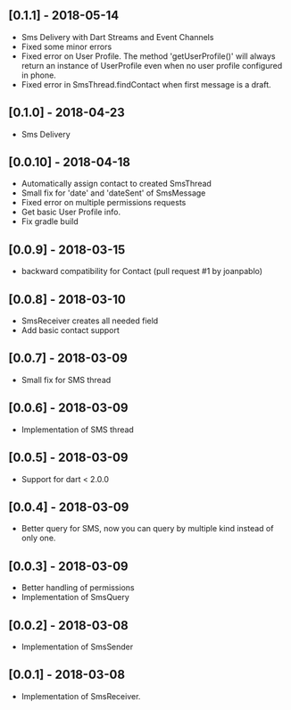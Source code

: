 ## [0.1.1] - 2018-05-14

* Sms Delivery with Dart Streams and Event Channels
* Fixed some minor errors
* Fixed error on User Profile. The method 'getUserProfile()' will always return an instance of UserProfile even when no user profile configured in phone.
* Fixed error in SmsThread.findContact when first message is a draft.

## [0.1.0] - 2018-04-23

* Sms Delivery

## [0.0.10] - 2018-04-18

* Automatically assign contact to created SmsThread
* Small fix for 'date' and 'dateSent' of SmsMessage
* Fixed error on multiple permissions requests
* Get basic User Profile info.
* Fix gradle build

## [0.0.9] - 2018-03-15

* backward compatibility for Contact (pull request #1 by joanpablo)

## [0.0.8] - 2018-03-10

* SmsReceiver creates all needed field
* Add basic contact support

## [0.0.7] - 2018-03-09

* Small fix for SMS thread

## [0.0.6] - 2018-03-09

* Implementation of SMS thread

## [0.0.5] - 2018-03-09

* Support for dart < 2.0.0

## [0.0.4] - 2018-03-09

* Better query for SMS, now you can query by multiple kind instead of only one.

## [0.0.3] - 2018-03-09

* Better handling of permissions
* Implementation of SmsQuery

## [0.0.2] - 2018-03-08

* Implementation of SmsSender

## [0.0.1] - 2018-03-08

* Implementation of SmsReceiver.

